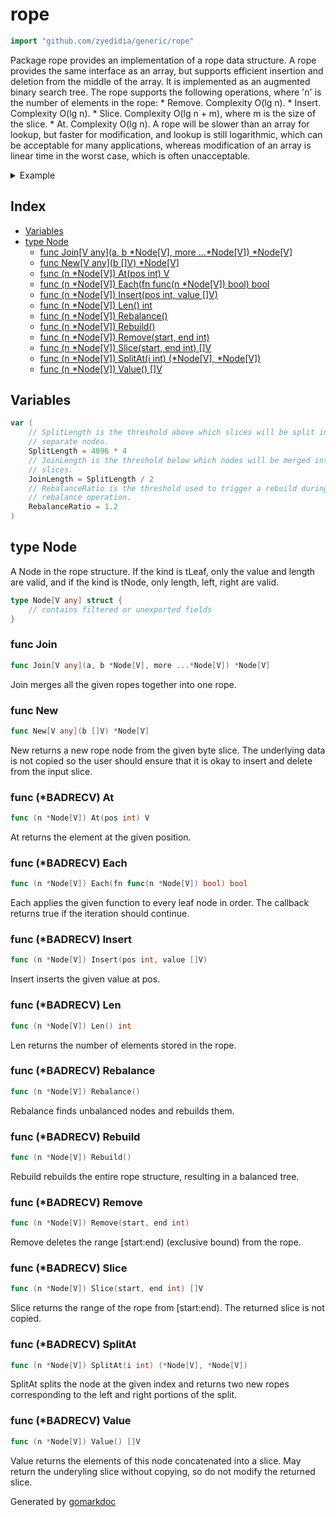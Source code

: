 <!-- Code generated by gomarkdoc. DO NOT EDIT -->

# rope

```go
import "github.com/zyedidia/generic/rope"
```

Package rope provides an implementation of a rope data structure\. A rope provides the same interface as an array\, but supports efficient insertion and deletion from the middle of the array\. It is implemented as an augmented binary search tree\. The rope supports the following operations\, where 'n' is the number of elements in the rope: \* Remove\. Complexity O\(lg n\)\. \* Insert\. Complexity O\(lg n\)\. \* Slice\. Complexity O\(lg n \+ m\)\, where m is the size of the slice\. \* At\. Complexity O\(lg n\)\. A rope will be slower than an array for lookup\, but faster for modification\, and lookup is still logarithmic\, which can be acceptable for many applications\, whereas modification of an array is linear time in the worst case\, which is often unacceptable\.

<details><summary>Example</summary>
<p>

```go
package main

import (
	"fmt"
	"github.com/zyedidia/generic/rope"
)

func main() {
	r := rope.New[byte]([]byte("hello world"))

	fmt.Println(string(r.At(0)))

	r.Remove(6, r.Len())
	r.Insert(6, []byte("rope"))

	fmt.Println(string(r.Value()))
}
```

#### Output

```
h
hello rope
```

</p>
</details>

## Index

- [Variables](<#variables>)
- [type Node](<#type-node>)
  - [func Join[V any](a, b *Node[V], more ...*Node[V]) *Node[V]](<#func-join>)
  - [func New[V any](b []V) *Node[V]](<#func-new>)
  - [func (n *Node[V]) At(pos int) V](<#func-badrecv-at>)
  - [func (n *Node[V]) Each(fn func(n *Node[V]) bool) bool](<#func-badrecv-each>)
  - [func (n *Node[V]) Insert(pos int, value []V)](<#func-badrecv-insert>)
  - [func (n *Node[V]) Len() int](<#func-badrecv-len>)
  - [func (n *Node[V]) Rebalance()](<#func-badrecv-rebalance>)
  - [func (n *Node[V]) Rebuild()](<#func-badrecv-rebuild>)
  - [func (n *Node[V]) Remove(start, end int)](<#func-badrecv-remove>)
  - [func (n *Node[V]) Slice(start, end int) []V](<#func-badrecv-slice>)
  - [func (n *Node[V]) SplitAt(i int) (*Node[V], *Node[V])](<#func-badrecv-splitat>)
  - [func (n *Node[V]) Value() []V](<#func-badrecv-value>)


## Variables

```go
var (
    // SplitLength is the threshold above which slices will be split into
    // separate nodes.
    SplitLength = 4096 * 4
    // JoinLength is the threshold below which nodes will be merged into
    // slices.
    JoinLength = SplitLength / 2
    // RebalanceRatio is the threshold used to trigger a rebuild during a
    // rebalance operation.
    RebalanceRatio = 1.2
)
```

## type Node

A Node in the rope structure\. If the kind is tLeaf\, only the value and length are valid\, and if the kind is tNode\, only length\, left\, right are valid\.

```go
type Node[V any] struct {
    // contains filtered or unexported fields
}
```

### func Join

```go
func Join[V any](a, b *Node[V], more ...*Node[V]) *Node[V]
```

Join merges all the given ropes together into one rope\.

### func New

```go
func New[V any](b []V) *Node[V]
```

New returns a new rope node from the given byte slice\. The underlying data is not copied so the user should ensure that it is okay to insert and delete from the input slice\.

### func \(\*BADRECV\) At

```go
func (n *Node[V]) At(pos int) V
```

At returns the element at the given position\.

### func \(\*BADRECV\) Each

```go
func (n *Node[V]) Each(fn func(n *Node[V]) bool) bool
```

Each applies the given function to every leaf node in order\. The callback returns true if the iteration should continue\.

### func \(\*BADRECV\) Insert

```go
func (n *Node[V]) Insert(pos int, value []V)
```

Insert inserts the given value at pos\.

### func \(\*BADRECV\) Len

```go
func (n *Node[V]) Len() int
```

Len returns the number of elements stored in the rope\.

### func \(\*BADRECV\) Rebalance

```go
func (n *Node[V]) Rebalance()
```

Rebalance finds unbalanced nodes and rebuilds them\.

### func \(\*BADRECV\) Rebuild

```go
func (n *Node[V]) Rebuild()
```

Rebuild rebuilds the entire rope structure\, resulting in a balanced tree\.

### func \(\*BADRECV\) Remove

```go
func (n *Node[V]) Remove(start, end int)
```

Remove deletes the range \[start:end\) \(exclusive bound\) from the rope\.

### func \(\*BADRECV\) Slice

```go
func (n *Node[V]) Slice(start, end int) []V
```

Slice returns the range of the rope from \[start:end\)\. The returned slice is not copied\.

### func \(\*BADRECV\) SplitAt

```go
func (n *Node[V]) SplitAt(i int) (*Node[V], *Node[V])
```

SplitAt splits the node at the given index and returns two new ropes corresponding to the left and right portions of the split\.

### func \(\*BADRECV\) Value

```go
func (n *Node[V]) Value() []V
```

Value returns the elements of this node concatenated into a slice\. May return the underyling slice without copying\, so do not modify the returned slice\.



Generated by [gomarkdoc](<https://github.com/princjef/gomarkdoc>)
